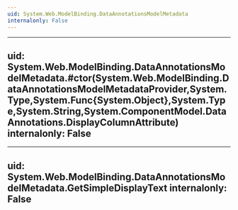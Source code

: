 ```yaml
---
uid: System.Web.ModelBinding.DataAnnotationsModelMetadata
internalonly: False
---
```


---
uid: System.Web.ModelBinding.DataAnnotationsModelMetadata.#ctor(System.Web.ModelBinding.DataAnnotationsModelMetadataProvider,System.Type,System.Func{System.Object},System.Type,System.String,System.ComponentModel.DataAnnotations.DisplayColumnAttribute)
internalonly: False
---

---
uid: System.Web.ModelBinding.DataAnnotationsModelMetadata.GetSimpleDisplayText
internalonly: False
---
